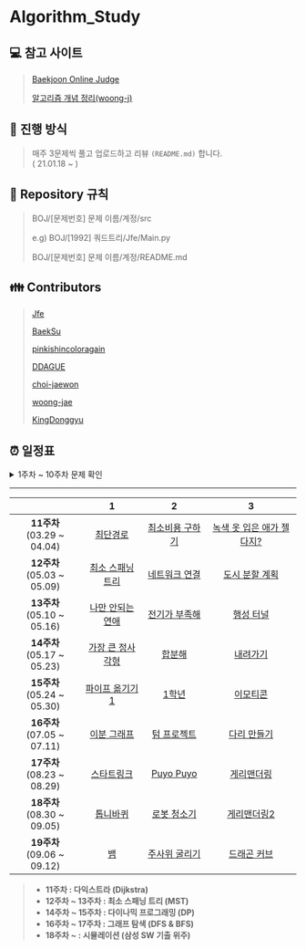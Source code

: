 # Algorithm_Study

## :computer: 참고 사이트
> [Baekjoon Online Judge](https://www.acmicpc.net/)
>
> [알고리즘 개념 정리(woong-j)](https://www.notion.so/Algorithm-b79e31f05c39413fb9babbc5ef57bfe9)

## :pushpin: 진행 방식
> 매주 3문제씩 풀고 업로드하고 리뷰 `(README.md)` 합니다.  
> ( 21.01.18 ~ )

## :round_pushpin: Repository 규칙
> BOJ/[문제번호] 문제 이름/계정/src
> 
> e.g) BOJ/[1992] 쿼드트리/Jfe/Main.py
> 
> BOJ/[문제번호] 문제 이름/계정/README.md

## :family: Contributors
> [Jfe](https://github.com/Go-Jaecheol)
> 
> [BaekSu](https://github.com/SeongukBaek)
> 
> [pinkishincoloragain](https://github.com/pinkishincoloragain)
> 
> [DDAGUE](https://github.com/DDAGUE)
> 
> [choi-jaewon](https://github.com/choi-jaewon)
>
> [woong-jae](https://github.com/woong-jae)
> 
> [KingDonggyu](https://github.com/KingDonggyu)

## :alarm_clock: 일정표

<details><summary>1주차 ~ 10주차 문제 확인</summary>

||1|2|3|
|:---:|:---:|:---:|:---:|
|**1주차**<br> (01.18 ~ 01.24)|[종이의 개수](https://www.acmicpc.net/problem/1780)|[쿼드트리](https://www.acmicpc.net/problem/1992)||
|**2주차**<br> (01.25 ~ 01.31)|[쉬운 계단 수](https://www.acmicpc.net/problem/10844)|[가장 긴 증가하는 부분 수열](https://www.acmicpc.net/problem/11053)|[오르막 수](https://www.acmicpc.net/problem/11057)|
|**3주차**<br> (02.01 ~ 02.07)|[LCS](https://www.acmicpc.net/problem/9251)|[가장 긴 증가하는 부분 수열 4](https://www.acmicpc.net/problem/14002)|[줄세우기](https://www.acmicpc.net/problem/2631)|
|**4주차**<br> (02.08 ~ 02.14)|[LCS 2](https://www.acmicpc.net/problem/9252)|[평범한 배낭](https://www.acmicpc.net/problem/12865)|[내리막 길](https://www.acmicpc.net/problem/1520)|
|**5주차**<br> (02.15 ~ 02.21)|[그림](https://www.acmicpc.net/problem/1926)|[미로 탐색](https://www.acmicpc.net/problem/2178)|[연구소](https://www.acmicpc.net/problem/14502)|
|**6주차**<br> (02.22 ~ 02.28)|[숫자고르기](https://www.acmicpc.net/problem/2668)|[적록색약](https://www.acmicpc.net/problem/10026)|[아기 상어](https://www.acmicpc.net/problem/16236)|
|**7주차**<br> (03.01 ~ 03.07)|[ABCDE](https://www.acmicpc.net/problem/13023)|[인구 이동](https://www.acmicpc.net/problem/16234)|[연구소 3](https://www.acmicpc.net/problem/17142)|
|**8주차**<br> (03.08 ~ 03.14)|[주사위](https://www.acmicpc.net/problem/1041)|[도서관](https://www.acmicpc.net/problem/1461)|[강의실 배정](https://www.acmicpc.net/problem/11000)|
|**9주차**<br> (03.15 ~ 03.21)|[배](https://www.acmicpc.net/problem/1092)|[단어 수학](https://www.acmicpc.net/problem/1339)|[카드 정렬하기](https://www.acmicpc.net/problem/1715)|
|**10주차**<br> (03.22 ~ 03.28)|[저울](https://www.acmicpc.net/problem/2437)|[컵라면](https://www.acmicpc.net/problem/1781)|[공항](https://www.acmicpc.net/problem/10775)|

> - **1주차 : 분할 정복**  
> - **2주차 ~ 4주차 : 다이나믹 프로그래밍 (DP)**  
> - **5주차 ~ 7주차 : 그래프 탐색 (DFS & BFS)**  
> - **8주차 ~ 10주차 : 그리디 알고리즘 (Greedy)**  

</details>

---

||1|2|3|
|:---:|:---:|:---:|:---:|
|**11주차**<br> (03.29 ~ 04.04)|[최단경로](https://www.acmicpc.net/problem/1753)|[최소비용 구하기](https://www.acmicpc.net/problem/1916)|[녹색 옷 입은 애가 젤다지?](https://www.acmicpc.net/problem/4485)|
|**12주차**<br> (05.03 ~ 05.09)|[최소 스패닝 트리](https://www.acmicpc.net/problem/1197)|[네트워크 연결](https://www.acmicpc.net/problem/1922)|[도시 분할 계획](https://www.acmicpc.net/problem/1647)|
|**13주차**<br> (05.10 ~ 05.16)|[나만 안되는 연애](https://www.acmicpc.net/problem/14621)|[전기가 부족해](https://www.acmicpc.net/problem/10423)|[행성 터널](https://www.acmicpc.net/problem/2887)|
|**14주차**<br> (05.17 ~ 05.23)|[가장 큰 정사각형](https://www.acmicpc.net/problem/1915)|[합분해](https://www.acmicpc.net/problem/2225)|[내려가기](https://www.acmicpc.net/problem/2096)|
|**15주차**<br> (05.24 ~ 05.30)|[파이프 옮기기 1](https://www.acmicpc.net/problem/17070)|[1학년](https://www.acmicpc.net/problem/5557)|[이모티콘](https://www.acmicpc.net/problem/14226)|
|**16주차**<br> (07.05 ~ 07.11)|[이분 그래프](https://www.acmicpc.net/problem/1707)|[텀 프로젝트](https://www.acmicpc.net/problem/9466)|[다리 만들기](https://www.acmicpc.net/problem/2146)|
|**17주차**<br> (08.23 ~ 08.29)|[스타트링크](https://www.acmicpc.net/problem/5014)|[Puyo Puyo](https://www.acmicpc.net/problem/11559)|[게리맨더링](https://www.acmicpc.net/problem/17471)|
|**18주차**<br> (08.30 ~ 09.05)|[톱니바퀴](https://www.acmicpc.net/problem/14891)|[로봇 청소기](https://www.acmicpc.net/problem/14503)|[게리맨더링2](https://www.acmicpc.net/problem/17779)|
|**19주차**<br> (09.06 ~ 09.12)|[뱀](https://www.acmicpc.net/problem/3190)|[주사위 굴리기](https://www.acmicpc.net/problem/14499)|[드래곤 커브](https://www.acmicpc.net/problem/15685)|

> - **11주차 : 다익스트라 (Dijkstra)**  
> - **12주차 ~ 13주차 : 최소 스패닝 트리 (MST)**  
> - **14주차 ~ 15주차 : 다이나믹 프로그래밍 (DP)**  
> - **16주차 ~ 17주차 : 그래프 탐색 (DFS & BFS)**  
> - **18주차 ~ : 시뮬레이션 (삼성 SW 기출 위주)**  
